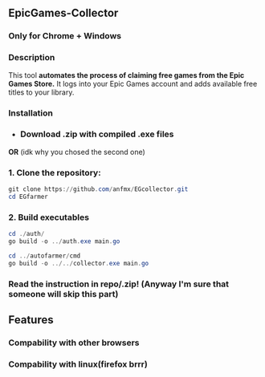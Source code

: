 ## EpicGames-Collector

### Only for Chrome + Windows

### Description

This tool **automates the process of claiming free games from the Epic Games Store.** It logs into your Epic Games account and adds available free titles to your library.

### Installation

- ### Download .zip with compiled .exe files

**OR** (idk why you chosed the second one)

### 1. Clone the repository:

```PowerShell
git clone https://github.com/anfmx/EGcollector.git
cd EGfarmer
```

### 2. Build executables

```PowerShell
cd ./auth/
go build -o ../auth.exe main.go

cd ../autofarmer/cmd
go build -o ../../collector.exe main.go
```

### Read the instruction in repo/.zip! (Anyway I'm sure that someone will skip this part)

## Features

### Compability with other browsers

### Compability with linux(firefox brrr)
